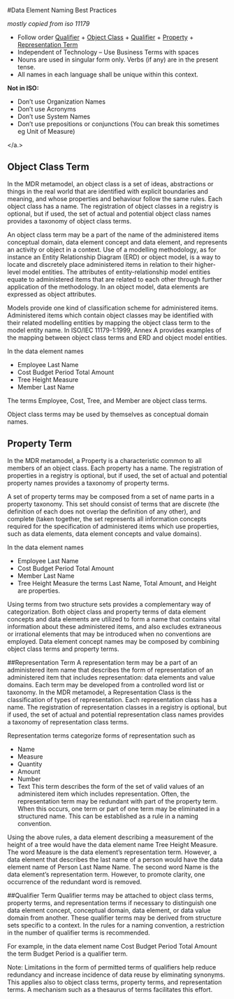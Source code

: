 #Data Element Naming Best Practices

_mostly copied from iso 11179_

* Follow order [Qualifier](#qualifier) + [Object Class](object_class) + [Qualifier](#qualifier) + [Property](#property) + [Representation Term](#representation)
* Independent of Technology – Use Business Terms with spaces
* Nouns are used in singular form only. Verbs (if any) are in the present tense.
* All names in each language shall be unique within this context.

**Not in ISO:**

* Don’t use Organization Names
* Don’t use Acronyms 
* Don’t use System Names
* Don’t use prepositions or conjunctions (You can break this sometimes eg Unit of Measure)

<a name="object_class"></a.>
## Object Class Term

In the MDR metamodel, an object class is a set of ideas, abstractions or things in the real world that are identified with explicit boundaries and meaning, and whose properties and behaviour follow the same rules. Each object class has a name. The registration of object classes in a registry is optional, but if used, the set of actual and potential object class names provides a taxonomy of object class terms.  

An object class term may be a part of the name of the administered items conceptual domain, data element concept and data element, and represents an activity or object in a context. Use of a modelling methodology, as for instance an Entity Relationship Diagram (ERD) or object model, is a way to locate and discretely place administered items in relation to their higher-level model entities. The attributes of entity-relationship model entities equate to administered items that are related to each other through further application of the methodology. In an object model, data elements are expressed as object attributes.

Models provide one kind of classification scheme for administered items. Administered items which contain object classes may be identified with their related modelling entities by mapping the object class term to the model entity name. In ISO/IEC 11179-1:1999, Annex A provides examples of the mapping between object class terms and ERD and object model entities.

In the data element names   
* Employee Last Name
* Cost Budget Period Total Amount 
* Tree Height Measure
* Member Last Name

The terms Employee, Cost, Tree, and Member are object class terms.

Object class terms may be used by themselves as conceptual domain names.

<a name="property"></a>
## Property Term

In the MDR metamodel, a Property is a characteristic common to all members of an object class. Each property has a name. The registration of properties in a registry is optional, but if used, the set of actual and potential property names provides a taxonomy of property terms.

A set of property terms may be composed from a set of name parts in a property taxonomy. This set should consist of terms that are discrete (the definition of each does not overlap the definition of any other), and complete (taken together, the set represents all information concepts required for the specification of administered items which use properties, such as data elements, data element concepts and value domains).

In the data element names   
* Employee Last Name
* Cost Budget Period Total Amount 
* Member Last Name
* Tree Height Measure
the terms Last Name, Total Amount, and Height are properties.  

Using terms from two structure sets provides a complementary way of categorization. Both object class and property terms of data element concepts and data elements are utilized to form a name that contains vital information about these administered items, and also excludes extraneous or irrational elements that may be introduced when no conventions are employed. Data element concept names may be composed by combining object class terms and property terms.

<a name="representation"></a>
##Representation Term
A representation term may be a part of an administered item name that describes the form of representation of an administered item that includes representation: data elements and value domains. Each term may be developed from a controlled word list or taxonomy. In the MDR metamodel, a Representation Class is the classification of types of representation. Each representation class has a name. The registration of representation classes in a registry is optional, but if used, the set of actual and potential representation class names provides a taxonomy of representation class terms.

Representation terms categorize forms of representation such as
* Name
* Measure 
* Quantity
* Amount
* Number 
* Text
This term describes the form of the set of valid values of an administered item which includes representation. Often, the representation term may be redundant with part of the property term. When this occurs, one term or part of one term may be eliminated in a structured name. This can be established as a rule in a naming convention.

Using the above rules, a data element describing a measurement of the height of a tree would have the data element name Tree Height Measure. The word Measure is the data element’s representation term. However, a data element that describes the last name of a person would have the data element name of Person Last Name Name. The second word Name is the data element’s representation term. However, to promote clarity, one occurrence of the redundant word is removed.

<a name="qualifier"></a>
##Qualifier Term
Qualifier terms may be attached to object class terms, property terms, and representation terms if necessary to distinguish one data element concept, conceptual domain, data element, or data value domain from another. These qualifier terms may be derived from structure sets specific to a context. In the rules for a naming convention, a restriction in the number of qualifier terms is recommended.

For example, in the data element name Cost Budget Period Total Amount the term Budget Period is a qualifier term.

Note: Limitations in the form of permitted terms of qualifiers help reduce redundancy and increase incidence of data reuse by eliminating synonyms. This applies also to object class terms, property terms, and representation terms. A mechanism such as a thesaurus of terms facilitates this effort.